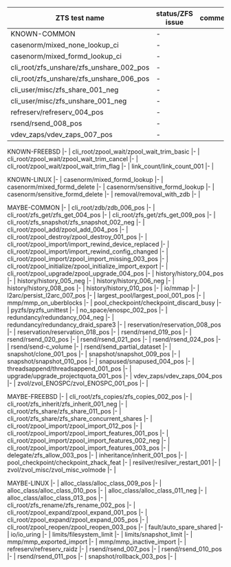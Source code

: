 ZTS test name | status/ZFS issue | comment
---|---|---
KNOWN-COMMON |- | 
casenorm/mixed_none_lookup_ci |- | 
casenorm/mixed_formd_lookup_ci |- | 
cli_root/zfs_unshare/zfs_unshare_002_pos |- | 
cli_root/zfs_unshare/zfs_unshare_006_pos |- | 
cli_user/misc/zfs_share_001_neg |- | 
cli_user/misc/zfs_unshare_001_neg |- | 
refreserv/refreserv_004_pos |- | 
rsend/rsend_008_pos |- | 
vdev_zaps/vdev_zaps_007_pos |- | 

KNOWN-FREEBSD |- | 
cli_root/zpool_wait/zpool_wait_trim_basic |- | 
cli_root/zpool_wait/zpool_wait_trim_cancel |- | 
cli_root/zpool_wait/zpool_wait_trim_flag |- | 
link_count/link_count_001 |- | 

KNOWN-LINUX |- | 
casenorm/mixed_formd_lookup |- | 
casenorm/mixed_formd_delete |- | 
casenorm/sensitive_formd_lookup |- | 
casenorm/sensitive_formd_delete |- | 
removal/removal_with_zdb |- | 

MAYBE-COMMON |- | 
cli_root/zdb/zdb_006_pos |- | 
cli_root/zfs_get/zfs_get_004_pos |- | 
cli_root/zfs_get/zfs_get_009_pos |- | 
cli_root/zfs_snapshot/zfs_snapshot_002_neg |- | 
cli_root/zpool_add/zpool_add_004_pos |- | 
cli_root/zpool_destroy/zpool_destroy_001_pos |- | 
cli_root/zpool_import/import_rewind_device_replaced |- | 
cli_root/zpool_import/import_rewind_config_changed |- | 
cli_root/zpool_import/zpool_import_missing_003_pos |- | 
cli_root/zpool_initialize/zpool_initialize_import_export |- | 
cli_root/zpool_upgrade/zpool_upgrade_004_pos |- | 
history/history_004_pos |- | 
history/history_005_neg |- | 
history/history_006_neg |- | 
history/history_008_pos |- | 
history/history_010_pos |- | 
io/mmap |- | 
l2arc/persist_l2arc_007_pos |- | 
largest_pool/largest_pool_001_pos |- | 
mmp/mmp_on_uberblocks |- | 
pool_checkpoint/checkpoint_discard_busy |- | 
pyzfs/pyzfs_unittest |- | 
no_space/enospc_002_pos |- | 
redundancy/redundancy_004_neg |- | 
redundancy/redundancy_draid_spare3 |- | 
reservation/reservation_008_pos |- | 
reservation/reservation_018_pos |- | 
rsend/rsend_019_pos |- | 
rsend/rsend_020_pos |- | 
rsend/rsend_021_pos |- | 
rsend/rsend_024_pos |- | 
rsend/send-c_volume |- | 
rsend/send_partial_dataset |- | 
snapshot/clone_001_pos |- | 
snapshot/snapshot_009_pos |- | 
snapshot/snapshot_010_pos |- | 
snapused/snapused_004_pos |- | 
threadsappend/threadsappend_001_pos |- | 
upgrade/upgrade_projectquota_001_pos |- | 
vdev_zaps/vdev_zaps_004_pos |- | 
zvol/zvol_ENOSPC/zvol_ENOSPC_001_pos |- | 

MAYBE-FREEBSD |- | 
cli_root/zfs_copies/zfs_copies_002_pos |- | 
cli_root/zfs_inherit/zfs_inherit_001_neg |- | 
cli_root/zfs_share/zfs_share_011_pos |- | 
cli_root/zfs_share/zfs_share_concurrent_shares |- | 
cli_root/zpool_import/zpool_import_012_pos |- | 
cli_root/zpool_import/zpool_import_features_001_pos |- | 
cli_root/zpool_import/zpool_import_features_002_neg |- | 
cli_root/zpool_import/zpool_import_features_003_pos |- | 
delegate/zfs_allow_003_pos |- | 
inheritance/inherit_001_pos |- | 
pool_checkpoint/checkpoint_zhack_feat |- | 
resilver/resilver_restart_001 |- | 
zvol/zvol_misc/zvol_misc_volmode |- | 

MAYBE-LINUX |- | 
alloc_class/alloc_class_009_pos |- | 
alloc_class/alloc_class_010_pos |- | 
alloc_class/alloc_class_011_neg |- | 
alloc_class/alloc_class_013_pos |- | 
cli_root/zfs_rename/zfs_rename_002_pos |- | 
cli_root/zpool_expand/zpool_expand_001_pos |- | 
cli_root/zpool_expand/zpool_expand_005_pos |- | 
cli_root/zpool_reopen/zpool_reopen_003_pos |- | 
fault/auto_spare_shared |- | 
io/io_uring |- | 
limits/filesystem_limit |- | 
limits/snapshot_limit |- | 
mmp/mmp_exported_import |- | 
mmp/mmp_inactive_import |- | 
refreserv/refreserv_raidz |- | 
rsend/rsend_007_pos |- | 
rsend/rsend_010_pos |- | 
rsend/rsend_011_pos |- | 
snapshot/rollback_003_pos |- | 
